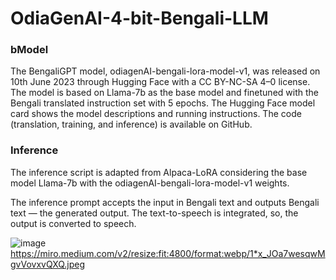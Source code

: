 # OdiaGenAI-4-bit-Bengali-LLM

### bModel
The BengaliGPT model, odiagenAI-bengali-lora-model-v1, was released on 10th June 2023 through Hugging Face with a CC BY-NC-SA 4–0 license. The model is based on Llama-7b as the base model and finetuned with the Bengali translated instruction set with 5 epochs. The Hugging Face model card shows the model descriptions and running instructions. The code (translation, training, and inference) is available on GitHub.

### Inference
The inference script is adapted from Alpaca-LoRA considering the base model Llama-7b with the odiagenAI-bengali-lora-model-v1 weights.

The inference prompt accepts the input in Bengali text and outputs Bengali text — the generated output. The text-to-speech is integrated, so, the output is converted to speech.

![image](https://github.com/zafor158/OdiaGenAI-4-bit-Bengali-LLM/assets/98481506/093943d1-c9d6-4598-9b19-41bab988c99b)
https://miro.medium.com/v2/resize:fit:4800/format:webp/1*x_JOa7wesqwMgvVovxvQXQ.jpeg

